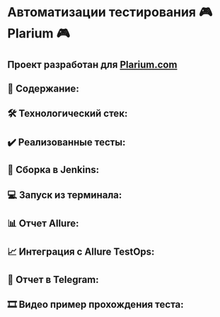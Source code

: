 # Автоматизации тестирования :video_game: Plarium :video_game:
## Проект разработан для [Plarium.com](https://plarium.com/ru/)
## :bookmark_tabs: Содержание:

## :hammer_and_wrench: Технологический стек:

## :heavy_check_mark: Реализованные тесты:

## :robot: Сборка в Jenkins:

## :computer: Запуск из терминала:

## :bar_chart: Отчет Allure:

## :chart_with_upwards_trend: Интеграция с Allure TestOps:

## :calling: Отчет в Telegram:

## :film_strip: Видео пример прохождения теста:
